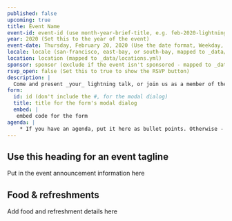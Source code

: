 ```yaml
---
published: false
upcoming: true
title: Event Name
event-id: event-id (use month-year-brief-title, e.g. feb-2020-lightning-talks -- these must be UNIQUE)
year: 2020 (Set this to the year of the event)
event-date: Thursday, February 20, 2020 (Use the date format, Weekday, Month Day, Year)
locale: locale (san-francisco, east-bay, or south-bay, mapped to _data/locales.yml)
location: location (mapped to _data/locations.yml)
sponsor: sponsor (exclude if the event isn't sponsored - mapped to _data/sponsors.yml)
rsvp_open: false (Set this to true to show the RSVP button)
description: |
  Come and present _your_ lightning talk, or join us as a member of the audience.  
form: 
  id: id (don't include the #, for the modal dialog)
  title: title for the form's modal dialog
  embed: |
   embed code for the form
agenda: |
    * If you have an agenda, put it here as bullet points. Otherwise - remove this variable entirely.
---
```


## Use this heading for an event tagline

Put in the event announcement information here

## Food & refreshments

Add food and refreshment details here
